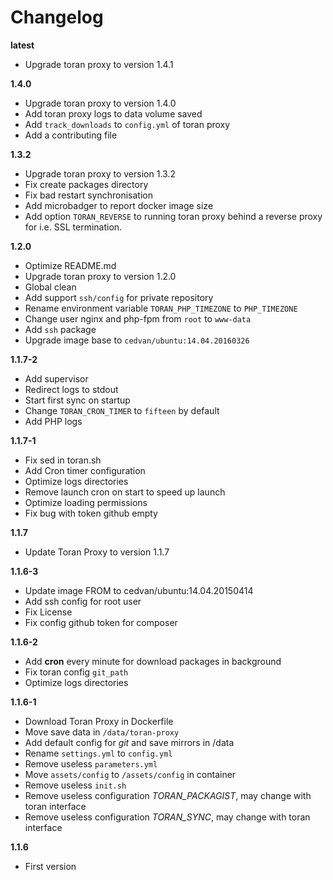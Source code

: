 # Changelog

**latest**
- Upgrade toran proxy to version 1.4.1

**1.4.0**
- Upgrade toran proxy to version 1.4.0
- Add toran proxy logs to data volume saved
- Add `track_downloads` to `config.yml` of toran proxy
- Add a contributing file

**1.3.2**
- Upgrade toran proxy to version 1.3.2
- Fix create packages directory
- Fix bad restart synchronisation
- Add microbadger to report docker image size
- Add option `TORAN_REVERSE` to running toran proxy behind a reverse proxy for i.e. SSL termination.

**1.2.0**
- Optimize README.md
- Upgrade toran proxy to version 1.2.0
- Global clean
- Add support `ssh/config` for private repository
- Rename environment variable `TORAN_PHP_TIMEZONE` to `PHP_TIMEZONE`
- Change user nginx and php-fpm from `root` to `www-data`
- Add `ssh` package
- Upgrade image base to `cedvan/ubuntu:14.04.20160326`

**1.1.7-2**
- Add supervisor
- Redirect logs to stdout
- Start first sync on startup
- Change `TORAN_CRON_TIMER` to `fifteen` by default
- Add PHP logs

**1.1.7-1**
- Fix sed in toran.sh
- Add Cron timer configuration
- Optimize logs directories
- Remove launch cron on start to speed up launch
- Optimize loading permissions
- Fix bug with token github empty

**1.1.7**
- Update Toran Proxy to version 1.1.7

**1.1.6-3**
- Update image FROM to cedvan/ubuntu:14.04.20150414
- Add ssh config for root user
- Fix License
- Fix config github token for composer

**1.1.6-2**
- Add **cron** every minute for download packages in background
- Fix toran config `git_path`
- Optimize logs directories

**1.1.6-1**
- Download Toran Proxy in Dockerfile
- Move save data in `/data/toran-proxy`
- Add default config for *git* and save mirrors in /data
- Rename `settings.yml` to `config.yml`
- Remove useless `parameters.yml`
- Move `assets/config` to `/assets/config` in container
- Remove useless `init.sh`
- Remove useless configuration *TORAN_PACKAGIST*, may change with toran interface
- Remove useless configuration *TORAN_SYNC*, may change with toran interface

**1.1.6**
- First version

